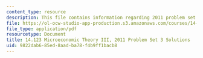 ```yaml
---
content_type: resource
description: This file contains information regarding 2011 problem set 3 solutions.
file: https://ol-ocw-studio-app-production.s3.amazonaws.com/courses/14-123-microeconomic-theory-iii-spring-2015/9822dab685ed8aadba78f4b9ff1bacb8_MIT14_123S15_PSet_3_Sol_11.pdf
file_type: application/pdf
resourcetype: Document
title: 14.123 Microeconomic Theory III, 2011 Problem Set 3 Solutions
uid: 9822dab6-85ed-8aad-ba78-f4b9ff1bacb8
---
```

